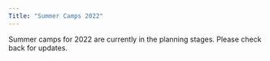 ```yaml
---
Title: "Summer Camps 2022"
---
```


Summer camps for 2022 are currently in the planning stages. Please check back for updates.